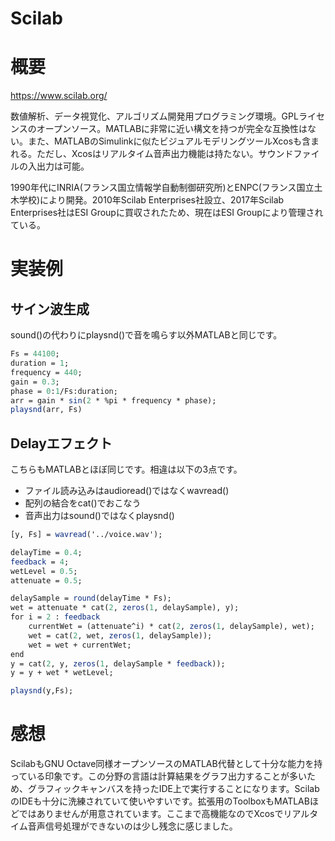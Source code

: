 Scilab
===

# 概要

https://www.scilab.org/

数値解析、データ視覚化、アルゴリズム開発用プログラミング環境。GPLライセンスのオープンソース。MATLABに非常に近い構文を持つが完全な互換性はない。また、MATLABのSimulinkに似たビジュアルモデリングツールXcosも含まれる。ただし、Xcosはリアルタイム音声出力機能は持たない。サウンドファイルの入出力は可能。

1990年代にINRIA(フランス国立情報学自動制御研究所)とENPC(フランス国立土木学校)により開発。2010年Scilab Enterprises社設立、2017年Scilab Enterprises社はESI Groupに買収されたため、現在はESI Groupにより管理されている。

# 実装例

## サイン波生成

sound()の代わりにplaysnd()で音を鳴らす以外MATLABと同じです。

```Scilab
Fs = 44100;
duration = 1;
frequency = 440;
gain = 0.3;
phase = 0:1/Fs:duration;
arr = gain * sin(2 * %pi * frequency * phase);
playsnd(arr, Fs)
```

## Delayエフェクト

こちらもMATLABとほぼ同じです。相違は以下の3点です。

* ファイル読み込みはaudioread()ではなくwavread()
* 配列の結合をcat()でおこなう
* 音声出力はsound()ではなくplaysnd()


```Scilab
[y, Fs] = wavread('../voice.wav');

delayTime = 0.4;
feedback = 4;
wetLevel = 0.5;
attenuate = 0.5;

delaySample = round(delayTime * Fs); 
wet = attenuate * cat(2, zeros(1, delaySample), y);
for i = 2 : feedback
    currentWet = (attenuate^i) * cat(2, zeros(1, delaySample), wet);
    wet = cat(2, wet, zeros(1, delaySample));
    wet = wet + currentWet;
end
y = cat(2, y, zeros(1, delaySample * feedback));
y = y + wet * wetLevel;

playsnd(y,Fs);
```

# 感想

ScilabもGNU Octave同様オープンソースのMATLAB代替として十分な能力を持っている印象です。この分野の言語は計算結果をグラフ出力することが多いため、グラフィックキャンバスを持ったIDE上で実行することになります。ScilabのIDEも十分に洗練されていて使いやすいです。拡張用のToolboxもMATLABほどではありませんが用意されています。ここまで高機能なのでXcosでリアルタイム音声信号処理ができないのは少し残念に感じました。
